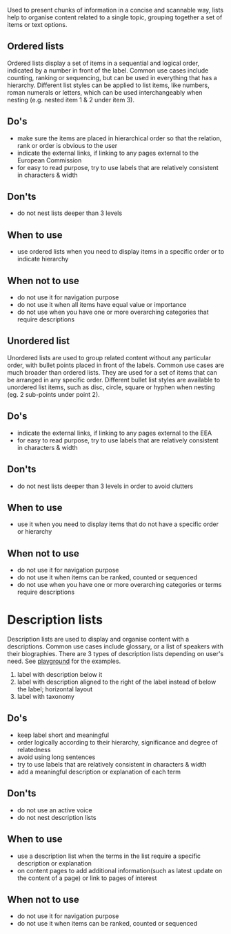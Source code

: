 Used to present chunks of information in a concise and scannable way, lists help to organise content related to a single topic, grouping together a set of items or text options.

## Ordered lists

Ordered lists display a set of items in a sequential and logical order, indicated by a number in front of the label. Common use cases include counting, ranking or sequencing, but can be used in everything that has a hierarchy. Different list styles can be applied to list items, like numbers, roman numerals or letters, which can be used interchangeably when nesting (e.g. nested item 1 & 2 under item 3).

## Do's

- make sure the items are placed in hierarchical order so that the relation, rank or order is obvious to the user
- indicate the external links, if linking to any pages external to the European Commission
- for easy to read purpose, try to use labels that are relatively consistent in characters & width

## Don'ts

- do not nest lists deeper than 3 levels

## When to use

- use ordered lists when you need to display items in a specific order or to indicate hierarchy

## When not to use

- do not use it for navigation purpose
- do not use it when all items have equal value or importance
- do not use when you have one or more overarching categories that require descriptions

## Unordered list

Unordered lists are used to group related content without any particular order, with bullet points placed in front of the labels. Common use cases are much broader than ordered lists. They are used for a set of items that can be arranged in any specific order. Different bullet list styles are available to unordered list items, such as disc, circle, square or hyphen when nesting (eg. 2 sub-points under point 2).

## Do's

- indicate the external links, if linking to any pages external to the EEA
- for easy to read purpose, try to use labels that are relatively consistent in characters & width

## Don'ts

- do not nest lists deeper than 3 levels in order to avoid clutters

## When to use

- use it when you need to display items that do not have a specific order or hierarchy

## When not to use

- do not use it for navigation purpose
- do not use it when items can be ranked, counted or sequenced
- do not use when you have one or more overarching categories or terms require descriptions

# Description lists

Description lists are used to display and organise content with a descriptions. Common use cases include glossary, or a list of speakers with their biographies. There are 3 types of description lists depending on user's need. See [playground](/playground/ec/?path=/story/components-list-description-list--vertical) for the examples.

1. label with description below it
2. label with description aligned to the right of the label instead of below the label; horizontal layout
3. label with taxonomy

## Do's

- keep label short and meaningful
- order logically according to their hierarchy, significance and degree of relatedness
- avoid using long sentences
- try to use labels that are relatively consistent in characters & width
- add a meaningful description or explanation of each term

## Don'ts

- do not use an active voice
- do not nest description lists

## When to use

- use a description list when the terms in the list require a specific description or explanation
- on content pages to add additional information(such as latest update on the content of a page) or link to pages of interest

## When not to use

- do not use it for navigation purpose
- do not use it when items can be ranked, counted or sequenced
